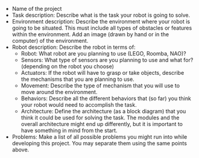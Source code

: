 * Name of the project
* Task description: Describe what is the task your robot is going to solve.
* Environment description: Describe the environment where your robot is going to be situated. This must include all types of obstacles or features within the environment. Add an image (drawn by hand or in the computer) of the environment.
* Robot description: Describe the robot in terms of:
    * Robot: What robot are you planning to use (LEGO, Roomba, NAO)?
    * Sensors: What type of sensors are you planning to use and what for? (depending on the robot you choose)
    * Actuators: If the robot will have to grasp or take objects, describe the mechanisms that you are planning to use.
    * Movement: Describe the type of mechanism that you will use to move around the environment.
    * Behaviors: Describe all the different behaviors that (so far) you think your robot would need to accomplish the task.
    * Architecture: Define the architecture (as a block diagram) that you think it could be used for solving the task. The modules and the overall architecture might end up differently, but it is important to have something in mind from the start.
* Problems: Make a list of all possible problems you might run into while developing this project. You may separate them using the same points above.

